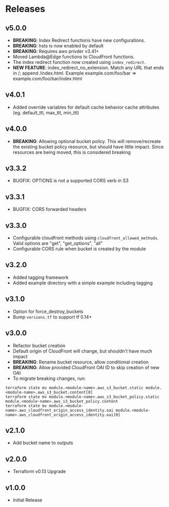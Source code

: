 # Releases

## v5.0.0

- **BREAKING**: Index Redirect functions have new configurations.
- **BREAKING**: hsts is now enabled by default
- **BREAKING**: Requires aws privder v3.41+
- Moved Lambda@Edge functions to CloudFront functions.
- The index redirect function now created using ``index_redirect``.
- **NEW FEATURE**: index_redirect_no_extension. Match any URL that ends in /<something-without-a-dot>; append /index.html. Example example.com/foo/bar => example.com/foo/bar/index.html

## v4.0.1

- Added override variables for default cache behavior cache attributes (eg. default_ttl, max_ttl, min_ttl)

## v4.0.0

- **BREAKING**: Allowing optional bucket policy.  This will remove/recreate the existing bucket policy resource, but should have little impact.  Since resources are being moved, this is considered breaking

## v3.3.2

- BUGFIX: OPTIONS is not a supported CORS verb in S3

## v3.3.1

- BUGFIX: CORS forwarded headers

## v3.3.0

- Configurable cloudfront methods using `cloudfront_allowed_methods`.  Valid options are "get", "get_options", "all"
- Configurable CORS rule when bucket is created by the module

## v3.2.0

- Added tagging framework
- Added example directory with a simple example including tagging

## v3.1.0

- Option for force_destroy_buckets
- Bump `versions.tf` to support tf 0.14+

## v3.0.0

- Refactor bucket creation
- Default origin of CloudFront will change, but shouldn't have much impact
- **BREAKING**: Rename bucket resource, allow conditional creation
- **BREAKING**: Allow provided CloudFront OAI ID to skip creation of new OAI
- To migrate breaking changes, run:

```shell
terraform state mv module.<module-name>.aws_s3_bucket.static module.<module-name>.aws_s3_bucket.content[0]
terraform state mv module.<module-name>.aws_s3_bucket_policy.static module.<module-name>.aws_s3_bucket_policy.content
terraform state mv module.<module-name>.aws_cloudfront_origin_access_identity.oai module.<module-name>.aws_cloudfront_origin_access_identity.oai[0]
```

## v2.1.0

- Add bucket name to outputs

## v2.0.0

- Terraform v0.13 Upgrade

## v1.0.0

- Initial Release
